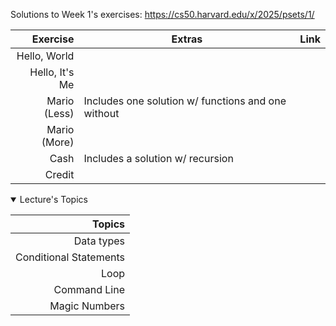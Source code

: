 Solutions to Week 1's exercises: https://cs50.harvard.edu/x/2025/psets/1/


|    Exercise    |                       Extras                       | Link |
|---------------:|----------------------------------------------------|------|
| Hello, World   |                                                    |      |
| Hello, It's Me |                                                    |      |
| Mario (Less)   | Includes one solution w/ functions and one without |      |
| Mario (More)   |                                                    |      |  
| Cash           | Includes a solution w/ recursion                   |      |
| Credit         |                                                    |      |

<details open>
<summary>Lecture's Topics</summary>
  
| Topics                 |
|-----------------------:|
| Data types             | 
| Conditional Statements |
| Loop                   |
| Command Line           |
| Magic Numbers          |

</details>
